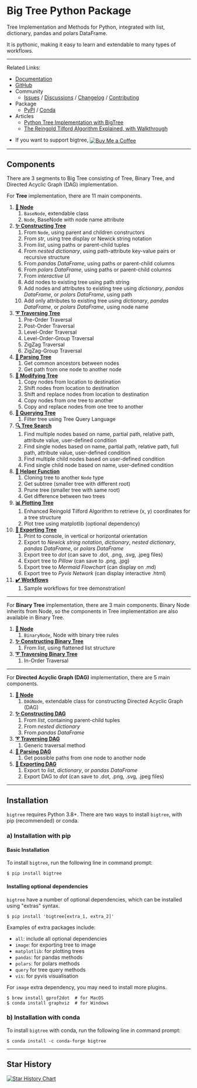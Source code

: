 # Big Tree Python Package

Tree Implementation and Methods for Python, integrated with list, dictionary, pandas and polars DataFrame.

It is pythonic, making it easy to learn and extendable to many types of workflows.

----

Related Links:
- [Documentation](https://bigtree.readthedocs.io/)
- [GitHub](https://github.com/kayjan/bigtree/)
- Community
  - [Issues](https://github.com/kayjan/bigtree/issues)
  / [Discussions](https://github.com/kayjan/bigtree/discussions)
  / [Changelog](https://github.com/kayjan/bigtree/blob/master/CHANGELOG.md)
  / [Contributing](https://bigtree.readthedocs.io/stable/home/contributing/)
- Package
  - [PyPI](https://pypi.org/project/bigtree/)
  / [Conda](https://anaconda.org/conda-forge/bigtree)
- Articles
  - [Python Tree Implementation with BigTree](https://medium.com/data-science/python-tree-implementation-with-bigtree-13cdabd77adc#245a-94ae81f0b3f1)
  - [The Reingold Tilford Algorithm Explained, with Walkthrough](https://medium.com/data-science/reingold-tilford-algorithm-explained-with-walkthrough-be5810e8ed93?sk=2db8e10398cee76c486c4b06b0b33322)
- <div><p>If you want to support bigtree, <a href="https://www.buymeacoffee.com/kayjan"><img src="https://img.shields.io/badge/Buy_Me_A_Coffee-FFDD00?style=for-the-badge&logo=buy-me-a-coffee&logoColor=black" alt="Buy Me a Coffee" style="vertical-align:middle"></a></p></div>

-----

## Components
There are 3 segments to Big Tree consisting of Tree, Binary Tree, and Directed Acyclic Graph (DAG) implementation.

For **Tree** implementation, there are 11 main components.

1. [**🌺 Node**](https://bigtree.readthedocs.io/stable/bigtree/node/node)
   1. ``BaseNode``, extendable class
   2. ``Node``, BaseNode with node name attribute
2. [**✨ Constructing Tree**](https://bigtree.readthedocs.io/stable/bigtree/tree/construct/)
   1. From `Node`, using parent and children constructors
   2. From *str*, using tree display or Newick string notation
   3. From *list*, using paths or parent-child tuples
   4. From *nested dictionary*, using path-attribute key-value pairs or recursive structure
   5. From *pandas DataFrame*, using paths or parent-child columns
   6. From *polars DataFrame*, using paths or parent-child columns
   7. From *interactive UI*
   8. Add nodes to existing tree using path string
   9. Add nodes and attributes to existing tree using *dictionary*, *pandas DataFrame*, or *polars DataFrame*, using path
   10. Add only attributes to existing tree using *dictionary*, *pandas DataFrame*, or *polars DataFrame*, using node name
3. [**➰ Traversing Tree**](https://bigtree.readthedocs.io/stable/bigtree/utils/iterators/)
   1. Pre-Order Traversal
   2. Post-Order Traversal
   3. Level-Order Traversal
   4. Level-Order-Group Traversal
   5. ZigZag Traversal
   6. ZigZag-Group Traversal
4. [**🧩 Parsing Tree**](https://bigtree.readthedocs.io/stable/bigtree/tree/parsing/)
   1. Get common ancestors between nodes
   2. Get path from one node to another node
5. [**📝 Modifying Tree**](https://bigtree.readthedocs.io/stable/bigtree/tree/modify/)
   1. Copy nodes from location to destination
   2. Shift nodes from location to destination
   3. Shift and replace nodes from location to destination
   4. Copy nodes from one tree to another
   5. Copy and replace nodes from one tree to another
6. [**📌 Querying Tree**](https://bigtree.readthedocs.io/stable/bigtree/tree/query/)
   1. Filter tree using Tree Query Language
7. [**🔍 Tree Search**](https://bigtree.readthedocs.io/stable/bigtree/tree/search/)
   1. Find multiple nodes based on name, partial path, relative path, attribute value, user-defined condition
   2. Find single nodes based on name, partial path, relative path, full path, attribute value, user-defined condition
   3. Find multiple child nodes based on user-defined condition
   4. Find single child node based on name, user-defined condition
8. [**🔧 Helper Function**](https://bigtree.readthedocs.io/stable/bigtree/tree/helper/)
   1. Cloning tree to another `Node` type
   2. Get subtree (smaller tree with different root)
   3. Prune tree (smaller tree with same root)
   4. Get difference between two trees
9. [**📊 Plotting Tree**](https://bigtree.readthedocs.io/stable/bigtree/utils/plot/)
   1. Enhanced Reingold Tilford Algorithm to retrieve (x, y) coordinates for a tree structure
   2. Plot tree using matplotlib (optional dependency)
10. [**🔨 Exporting Tree**](https://bigtree.readthedocs.io/stable/bigtree/tree/export/)
    1. Print to console, in vertical or horizontal orientation
    2. Export to *Newick string notation*, *dictionary*, *nested dictionary*, *pandas DataFrame*, or *polars DataFrame*
    3. Export tree to *dot* (can save to .dot, .png, .svg, .jpeg files)
    4. Export tree to *Pillow* (can save to .png, .jpg)
    5. Export tree to *Mermaid Flowchart* (can display on .md)
    6. Export tree to *Pyvis Network* (can display interactive .html)
11. [**✔️ Workflows**](https://bigtree.readthedocs.io/stable/bigtree/workflows/app_todo)
    1. Sample workflows for tree demonstration!

--------

For **Binary Tree** implementation, there are 3 main components.
Binary Node inherits from Node, so the components in Tree implementation are also available in Binary Tree.

1. [**🌿 Node**](https://bigtree.readthedocs.io/stable/bigtree/node/binarynode)
   1. ``BinaryNode``, Node with binary tree rules
2. [**✨ Constructing Binary Tree**](https://bigtree.readthedocs.io/stable/bigtree/binarytree/construct/)
   1. From *list*, using flattened list structure
3. [**➰ Traversing Binary Tree**](https://bigtree.readthedocs.io/stable/bigtree/utils/iterators/)
   1. In-Order Traversal

-----

For **Directed Acyclic Graph (DAG)** implementation, there are 5 main components.

1. [**🌼 Node**](https://bigtree.readthedocs.io/stable/bigtree/node/dagnode)
   1. ``DAGNode``, extendable class for constructing Directed Acyclic Graph (DAG)
2. [**✨ Constructing DAG**](https://bigtree.readthedocs.io/stable/bigtree/dag/construct/)
   1. From *list*, containing parent-child tuples
   2. From *nested dictionary*
   3. From *pandas DataFrame*
3. [**➰ Traversing DAG**](https://bigtree.readthedocs.io/stable/bigtree/utils/iterators/)
   1. Generic traversal method
4. [**🧩 Parsing DAG**](https://bigtree.readthedocs.io/stable/bigtree/dag/parsing/)
   1. Get possible paths from one node to another node
5. [**🔨 Exporting DAG**](https://bigtree.readthedocs.io/stable/bigtree/dag/export/)
   1. Export to *list*, *dictionary*, or *pandas DataFrame*
   2. Export DAG to *dot* (can save to .dot, .png, .svg, .jpeg files)

-----

## Installation

`bigtree` requires Python 3.8+. There are two ways to install `bigtree`, with pip (recommended) or conda.

### a) Installation with pip

#### Basic Installation

To install `bigtree`, run the following line in command prompt:

```console
$ pip install bigtree
```

#### Installing optional dependencies

`bigtree` have a number of optional dependencies, which can be installed using "extras" syntax.

```console
$ pip install 'bigtree[extra_1, extra_2]'
```

Examples of extra packages include:

- `all`: include all optional dependencies
- `image`: for exporting tree to image
- `matplotlib`: for plotting trees
- `pandas`: for pandas methods
- `polars`: for polars methods
- `query` for tree query methods
- `vis`: for pyvis visualisation

For `image` extra dependency, you may need to install more plugins.

```console
$ brew install gprof2dot  # for MacOS
$ conda install graphviz  # for Windows
```

### b) Installation with conda

To install `bigtree` with conda, run the following line in command prompt:

```console
$ conda install -c conda-forge bigtree
```

-----

## Star History

[![Star History Chart](https://api.star-history.com/svg?repos=kayjan/bigtree&type=Date)](https://star-history.com/#kayjan/bigtree&Date)
